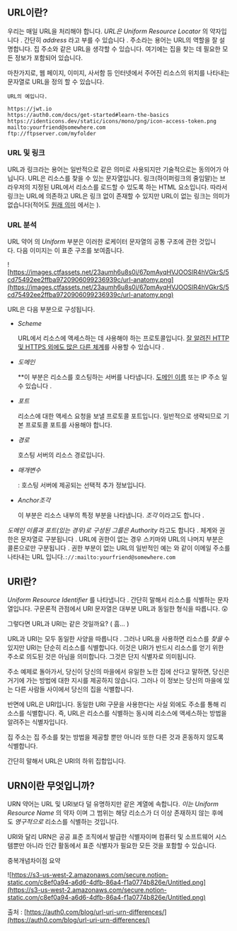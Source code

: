 ## **URL이란?**

우리는 매일 URL을 처리해야 합니다. *URL은 Uniform Resource Locator* 의 약자입니다 . 간단히 *address* 라고 부를 수 있습니다 . 주소라는 용어는 URL의 역할을 잘 설명합니다. 집 주소와 같은 URL을 생각할 수 있습니다. 여기에는 집을 찾는 데 필요한 모든 정보가 포함되어 있습니다.

마찬가지로, 웹 페이지, 이미지, 사서함 등 인터넷에서 주어진 리소스의 위치를 나타내는 문자열로 URL을 정의 할 수 있습니다.

```
URL의 예입니다.

https://jwt.io
https://auth0.com/docs/get-started#learn-the-basics
https://identicons.dev/static/icons/mono/png/icon-access-token.png
mailto:yourfriend@somewhere.com
ftp://ftpserver.com/myfolder
```

### **URL 및 링크**

URL과 링크라는 용어는 일반적으로 같은 의미로 사용되지만 기술적으로는 동의어가 아닙니다. URL은 리소스를 찾을 수 있는 문자열입니다. 링크(하이퍼링크의 줄임말)는 브라우저의 지정된 URL에서 리소스를 로드할 수 있도록 하는 HTML 요소입니다. 따라서 링크는 URL에 의존하고 URL은 링크 없이 존재할 수 있지만 URL이 없는 링크는 의미가 없습니다(적어도 [원래 의미](https://christianheilmann.com/2019/02/05/links-that-dont-go-anywhere-should-be-buttons/) 에서는 ).

### **URL 분석**

URL 약어 의 *Uniform* 부분은 이러한 로케이터 문자열의 공통 구조에 관한 것입니다. 다음 이미지는 이 표준 구조를 보여줍니다.

![https://images.ctfassets.net/23aumh6u8s0i/67pmAyqHVJOOSlR4hVGkrS/5cd75492ee2ffba9720906099236939c/url-anatomy.png](https://images.ctfassets.net/23aumh6u8s0i/67pmAyqHVJOOSlR4hVGkrS/5cd75492ee2ffba9720906099236939c/url-anatomy.png)

URL은 다음 부분으로 구성됩니다.

- *Scheme*
    
    URL에서 리소스에 액세스하는 데 사용해야 하는 프로토콜입니다. [잘 알려진 HTTP 및 HTTPS 외에도 많은 다른 체계](https://www.iana.org/assignments/uri-schemes/uri-schemes.xhtml)를 사용할 수 있습니다 .
    
- *도메인*
    
     **이 부분은 리소스를 호스팅하는 서버를 나타냅니다. [도메인 이름](https://en.wikipedia.org/wiki/Domain_name) 또는 IP 주소 일 수 있습니다 .
    
- *포트*
    
    리소스에 대한 액세스 요청을 보낼 프로토콜 포트입니다. 일반적으로 생략되므로 기본 프로토콜 포트를 사용해야 합니다.
    
- *경로*
    
    호스팅 서버의 리소스 경로입니다.
    
- *매개변수*
    
    : 호스팅 서버에 제공되는 선택적 추가 정보입니다.
    
- *Anchor조각*
    
    이 부분은 리소스 내부의 특정 부분을 나타냅니다. *조각* 이라고도 합니다 .
    

*도메인 이름과 포트(있는 경우)로 구성된 그룹은 Authority* 라고도 합니다 . 체계와 권한은 문자열로 구분됩니다 . URL에 권한이 없는 경우 스키마와 URL의 나머지 부분은 콜론으로만 구분됩니다 . 권한 부분이 없는 URL의 일반적인 예는 와 같이 이메일 주소를 나타내는 URL 입니다.`://:mailto:yourfriend@somewhere.com`

## ****URI란?****

*Uniform Resource Identifier* 를 나타냅니다 . 간단히 말해서 리소스를 식별하는 문자열입니다. 구문론적 관점에서 URI 문자열은 대부분 URL과 동일한 형식을 따릅니다. 😲

그렇다면 URL과 URI는 같은 것일까요? ( 흠… )

URL과 URI는 모두 동일한 사양을 따릅니다 . 그러나 URL을 사용하면 리소스를 *찾을* 수 있지만 URI는 단순히 리소스를 식별합니다. 이것은 URI가 반드시 리소스를 얻기 위한 주소로 의도된 것은 아님을 의미합니다. 그것은 단지 식별자로 의미됩니다.

주소 예제로 돌아가서, 당신이 당신의 마을에서 유일한 노란 집에 산다고 말하면, 당신은 거기에 가는 방법에 대한 지시를 제공하지 않습니다. 그러나 이 정보는 당신의 마을에 있는 다른 사람들 사이에서 당신의 집을 식별합니다.

반면에 URL은 URI입니다. 동일한 URI 구문을 사용한다는 사실 외에도 주소를 통해 리소스를 식별합니다. 즉, URL은 리소스를 식별하는 동시에 리소스에 액세스하는 방법을 알려주는 식별자입니다.

집 주소는 집 주소를 찾는 방법을 제공할 뿐만 아니라 또한 다른 것과 혼동하지 않도록 식별합니다.

간단히 말해서 URL은 URI의 하위 집합입니다.

## **URN이란 무엇입니까?**

URN 약어는 URL 및 URI보다 덜 유명하지만 같은 계열에 속합니다. *이는 Uniform Resource Name* 의 약자 이며 그 범위는 해당 리소스가 더 이상 존재하지 않는 후에도 *영구적으로* 리소스를 식별하는 것입니다.

URI와 달리 URN은 공공 표준 조직에서 발급한 식별자이며 컴퓨터 및 소프트웨어 시스템뿐만 아니라 인간 활동에서 표준 식별자가 필요한 모든 것을 포함할 수 있습니다.

중복개념차이점 요약

![https://s3-us-west-2.amazonaws.com/secure.notion-static.com/c8ef0a94-a6d6-4dfb-86a4-f1a0774b826e/Untitled.png](https://s3-us-west-2.amazonaws.com/secure.notion-static.com/c8ef0a94-a6d6-4dfb-86a4-f1a0774b826e/Untitled.png)

출처 : [https://auth0.com/blog/url-uri-urn-differences/](https://auth0.com/blog/url-uri-urn-differences/)
